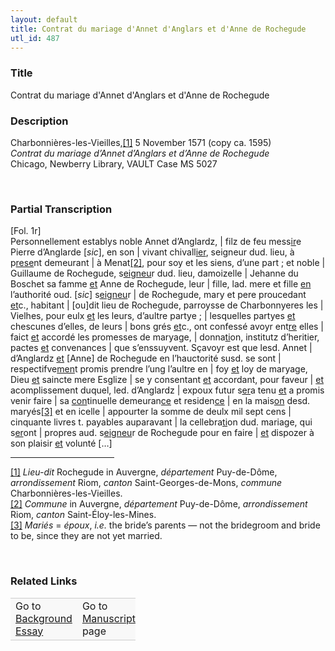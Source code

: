 ```yaml
---  
layout: default  
title: Contrat du mariage d'Annet d'Anglars et d'Anne de Rochegude  
utl_id: 487
---
```


### Title

Contrat du mariage d'Annet d'Anglars et d'Anne de Rochegude

### Description

<p>Charbonnières-les-Vieilles,<a href="#_ftn1" name="_ftnref1" title="" id="_ftnref1">[1]</a> 5 November 1571 (copy ca. 1595)<br /><em>Contrat du mariage d’Annet d’Anglars et d’Anne de Rochegude</em><br />
Chicago, Newberry Library, VAULT Case MS 5027</p>
<p> </p>


### Partial Transcription

<p>[Fol. 1r]<br />
Personnellement establys noble Annet d’Anglardz, | filz de feu mess<u>ir</u>e Pierre d’Anglarde [<em>sic</em>], en son | vivant chivall<u>ier</u>, seigneur dud. lieu, à p<u>rese</u>nt demeurant | à Menat<a href="#_ftn2" name="_ftnref2" title="" id="_ftnref2">[2]</a>, pour soy et les siens, d’une part ; et noble | Guillaume de Rochegude, s<u>eigneu</u>r dud. lieu, damoizelle | Jehanne du Boschet sa famme <u>et</u> Anne de Rochegude, leur | fille, lad. mere et fille <u>en</u> l’authorité oud. [<em>sic</em>] s<u>eigneu</u>r | de Rochegude, mary et pere proucedant <u>et</u>c., habitant | [ou]dit lieu de Rochegude, parroysse de Charbonnyeres les | Vielhes, pour eulx <u>et</u> les leurs, d’aultre partye ; | lesquelles partyes <u>et</u> chescunes d’elles, de leurs | bons grés <u>et</u>c., ont confessé avoyr ent<u>re</u> elles | faict <u>et</u> accordé les promesses de maryage, | donna<u>ti</u>on, institutz d’heritier, pactes <u>et</u> convenances | que s’enssuyvent. Sçavoyr est que lesd. Annet | d’Anglardz <u>et</u> [Anne] de Rochegude en l’hauctorité susd. se sont | respectifve<u>men</u>t promis prendre l’ung l’aultre en | foy <u>et</u> loy de maryage, Dieu <u>et</u> saincte mere Esglize | se y consentant <u>et</u> accordant, pour faveur | <u>et</u> acomplissement duquel, led. d’Anglardz | expoux futur s<u>er</u>a tenu <u>et</u> a promis venir faire | sa <u>con</u>tinuelle demeuran<u>ce</u> et residen<u>ce</u> | en la mais<u>on</u> desd. maryés<a href="#_ftn3" name="_ftnref3" title="" id="_ftnref3">[3]</a> et en icelle | appourter la somme de deulx mil sept cens | cinquante livres t. payables auparavant | la cellebra<u>ti</u>on dud. mariage, qui s<u>er</u>ont | propres aud. s<u>eigneu</u>r de Rochegude pour en faire | <u>et</u> dispozer à son plaisir <u>et</u> volunté […]</p>
<div>
<hr align="left" size="1" width="33%" /><div id="ftn1"><a href="#_ftnref1" name="_ftn1" title="" id="_ftn1">[1]</a> <em>Lieu-dit </em>Rochegude in Auvergne, <em>département</em> Puy-de-Dôme, <em>arrondissement</em> Riom, <em>canton</em> Saint-Georges-de-Mons, <em>commune</em> Charbonnières-les-Vieilles.</div>
<div id="ftn2"><a href="#_ftnref2" name="_ftn2" title="" id="_ftn2">[2]</a> <em>Commune</em> in Auvergne, <em>département</em> Puy-de-Dôme, <em>arrondissement</em> Riom, <em>canton</em> Saint-Éloy-les-Mines.</div>
<div id="ftn3"><a href="#_ftnref3" name="_ftn3" title="" id="_ftn3">[3]</a> <em>Mariés</em> = <em>époux</em>, <em>i.e.</em> the bride’s parents — not the bridegroom and bride to be, since they are not yet married.
<p> </p>
</div>
</div>


### Related Links

<table border="0.5" cellpadding="1" cellspacing="1" style="width: 200px; background-color:#F8F8F8;">
    <tbody style="border-color:#ccc">
        <tr style="border-color:#ccc">
            <td>Go to <a href="https://centerfordigitalhumanities.github.io/Newberry-French-paleography/essay/487" target="_blank">Background Essay</a></td>
            <td>Go to <a href="https://centerfordigitalhumanities.github.io/Newberry-French-paleography/www/record.html?id=487" target="_blank">Manuscript</a> page</td>
        </tr>
    </tbody>
</table>
